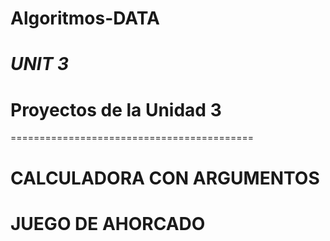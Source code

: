 # Algoritmos-DATA

_UNIT 3_
==========================================

#  Proyectos de la Unidad 3 
==========================================

CALCULADORA CON ARGUMENTOS
==========================================

JUEGO DE AHORCADO
=========================================
